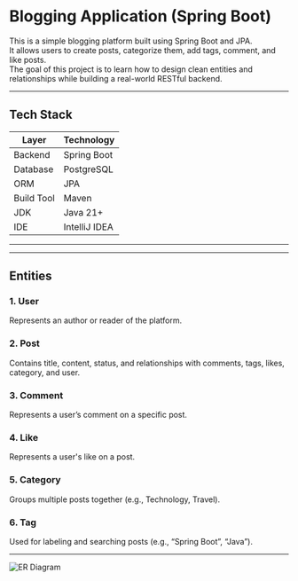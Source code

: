 # Blogging Application (Spring Boot)

This is a simple blogging platform built using Spring Boot and JPA.  
It allows users to create posts, categorize them, add tags, comment, and like posts.  
The goal of this project is to learn how to design clean entities and relationships while building a real-world RESTful backend.

---

## Tech Stack

| Layer | Technology |
|--------|-------------|
| Backend | Spring Boot |
| Database |PostgreSQL |
| ORM | JPA |
| Build Tool | Maven |
| JDK | Java 21+ |
| IDE | IntelliJ IDEA |

---
---

## Entities

### 1. User
Represents an author or reader of the platform.

### 2. Post
Contains title, content, status, and relationships with comments, tags, likes, category, and user.

### 3. Comment
Represents a user’s comment on a specific post.

### 4. Like
Represents a user's like on a post.

### 5. Category
Groups multiple posts together (e.g., Technology, Travel).

### 6. Tag
Used for labeling and searching posts (e.g., “Spring Boot”, “Java”).

---
![ER Diagram](bloggingProject/erd.png)
